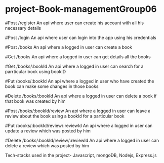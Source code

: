# project-Book-managementGroup06


#Post /register
An api where user can create his account with all his necessary details 

#Post /login
An api where user can login into the app using his credentials

#Post /books
An api where a logged in user can create a book

#Get /books
An api where a logged in user can get details all the books

#Get /books/:bookId
An api where a logged in user can search for a parrticular book using bookID

#Put /books/:bookId
An api where a logged in user who have created the book can make some changes in those books

#Delete /books/:bookId
An api where a logged in user can delete a book if that book was created by him 

#Post /books/:bookId/review
An api where a logged in user can leave a review about the book using a bookId for a particular book

#Put /books/:bookId/review/:reviewId
An api where a logged in user can update a review which was posted by him 


#Delete /books/:bookId/review/:reviewId
An api where a logged in user can delete a review which was posted by him


Tech-stacks used in the project- Javascript, mongoDB, Nodejs, Express.js

